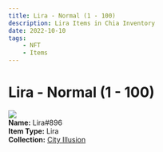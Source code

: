 ```yaml
---
title: Lira - Normal (1 - 100)
description: Lira Items in Chia Inventory
date: 2022-10-10
tags:
    - NFT
    - Items
---
```


# Lira - Normal (1 - 100)
<div class="item_thumbnail">
<img loading="lazy" src="https://65q3yiyyyilql2snwtfbkjksl6mi6twq7hutaf5xd2qiglm32zsq.arweave.net/92G8IxjCFwXqTbTKFSVSX5iPTtD56TAXtx6ggy2b1mU"><br/>
<div><strong>Name:</strong> Lira#896</div>
<div><strong>Item Type:</strong> Lira</div>
<div><strong>Collection:</strong> <a href="https://www.spacescan.io/xch/nft/collection/col1lend2dcn558km4wcwta4xnkfv3xpcmlp9kyt0m909emvfxechlyqdl5ndg">City Illusion</a></div>
</div>

